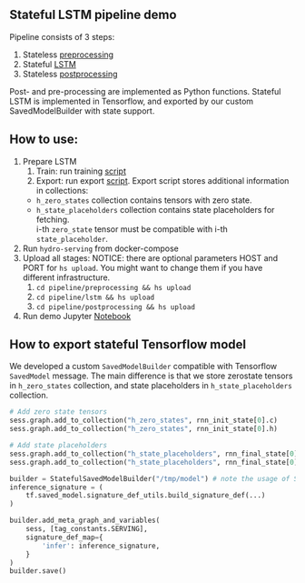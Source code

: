 ## Stateful LSTM pipeline demo

Pipeline consists of 3 steps:
1. Stateless [preprocessing](/stateful_lstm_example/pipeline/preprocessing)
2. Stateful [LSTM](/stateful_lstm_example/pipeline/lstm)
3. Stateless [postprocessing](/stateful_lstm_example/pipeline/postprocessing)


Post- and pre-processing are implemented as Python functions.
Stateful LSTM is implemented in Tensorflow, and exported by our custom SavedModelBuilder with state support.


## How to use:
1. Prepare LSTM
    1. Train: run training [script](/stateful_lstm_example/pipeline/lstm/training/src/training.py)
    2. Export: run export [script](/stateful_lstm_example/pipeline/lstm/training/src/export.py).
    Export script stores additional information in collections:
     - `h_zero_states` collection contains tensors with zero state.
     - `h_state_placeholders` collection contains state placeholders for fetching.  
     i-th `zero_state` tensor must be compatible with i-th `state_placeholder`.
2. Run `hydro-serving` from docker-compose
3. Upload all stages: 
    NOTICE: there are optional parameters HOST and PORT for `hs upload`.
You might want to change them if you have different infrastructure.
    1. `cd pipeline/preprocessing && hs upload`
    2. `cd pipeline/lstm && hs upload`
    3. `cd pipeline/postprocessing && hs upload`
4. Run demo Jupyter [Notebook](/stateful_lstm_example/demo.ipynb)

## How to export stateful Tensorflow model 
We developed a custom `SavedModelBuilder` compatible with Tensorflow `SavedModel` message.
The main difference is that we store zerostate tensors in `h_zero_states` collection, and
state placeholders in `h_state_placeholders` collection.

```python
# Add zero state tensors
sess.graph.add_to_collection("h_zero_states", rnn_init_state[0].c)
sess.graph.add_to_collection("h_zero_states", rnn_init_state[0].h)

# Add state placeholders
sess.graph.add_to_collection("h_state_placeholders", rnn_final_state[0].c)
sess.graph.add_to_collection("h_state_placeholders", rnn_final_state[0].h)

builder = StatefulSavedModelBuilder("/tmp/model") # note the usage of StatefulSavedModelBuilder
inference_signature = (
    tf.saved_model.signature_def_utils.build_signature_def(...)
)

builder.add_meta_graph_and_variables(
    sess, [tag_constants.SERVING],
    signature_def_map={
        'infer': inference_signature,
    }
)
builder.save()

```
